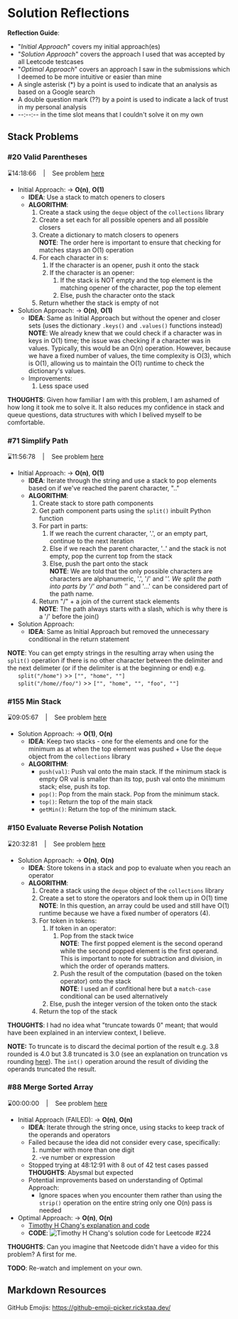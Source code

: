 # Solution Reflections
**Reflection Guide**:
* "*Initial Approach*" covers my initial approach(es)
* "*Solution Approach*" covers the approach I used that was accepted by all Leetcode testcases
* "*Optimal Approach*" covers an approach I saw in the submissions which I deemed to be more intuitive or easier than mine
* A single asterisk (*) by a point is used to indicate that an analysis as based on a Google search
* A double question mark (??) by a point is used to indicate a lack of trust in my personal analysis
* --:--:-- in the time slot means that I couldn't solve it on my own

## Stack Problems

### #20 Valid Parentheses
⌛14:18:66 &nbsp;&nbsp; | &nbsp;&nbsp; See problem [here](https://leetcode.com/problems/valid-parentheses/description/?envType=study-plan-v2&envId=top-interview-150)

* Initial Approach: → **O(n)**, **O(1)**
  * **IDEA**: Use a stack to match openers to closers
  * **ALGORITHM**:
    1. Create a stack using the `deque` object of the `collections` library
    2. Create a set each for all possible openers and all possible closers
    3. Create a dictionary to match closers to openers
       <br>**NOTE**: The order here is important to ensure that checking for matches stays an O(1) operation
    4. For each character in s:
       1. If the character is an opener, push it onto the stack
       2. If the character is an opener:
          1. If the stack is NOT empty and the top element is the matching opener of the character, pop the top element
          2. Else, push the character onto the stack
    5. Return whether the stack is empty of not
* Solution Approach: → **O(n)**, **O(1)**
  * **IDEA**: Same as Initial Approach but without the opener and closer sets (uses the dictionary `.keys()` and `.values()` functions instead)
  <br>**NOTE**: We already knew that we could check if a character was in keys in O(1) time; the issue was checking if a character was in values. Typically, this would be an O(n) operation. However, because we have a fixed number of values, the time complexity is O(3), which is O(1), allowing us to maintain the O(1) runtime to check the dictionary's values.
  * Improvements:
    1. Less space used

**THOUGHTS**: Given how familiar I am with this problem, I am ashamed of how long it took me to solve it. It also reduces my confidence in stack and queue questions, data structures with which I belived myself to be comfortable. 

### #71 Simplify Path
⌛11:56:78 &nbsp;&nbsp; | &nbsp;&nbsp; See problem [here](https://leetcode.com/problems/simplify-path/description/?envType=study-plan-v2&envId=top-interview-150)

* Initial Approach: → **O(n)**, **O(1)**
  * **IDEA**: Iterate through the string and use a stack to pop elements based on if we've reached the parent character, ".."
  * **ALGORITHM**:
    1. Create stack to store path components
    2. Get path component parts using the `split()` inbuilt Python function
    3. For part in parts:
       1. If we reach the current character, '.', or an empty part, continue to the next iteration
       2. Else if we reach the parent character, '..' and the stack is not empty, pop the current top from the stack
       3. Else, push the part onto the stack
      <br>**NOTE**: We are told that the only possible characters are characters are alphanumeric, '.', '/' and '_'. We split the path into parts by '/' and both '_' and '...' can be considered part of the path name.
    4. Return "/" + a join of the current stack elements
    <br>**NOTE**: The path always starts with a slash, which is why there is a '/' before the join()
* Solution Approach:
  * **IDEA**: Same as Initial Approach but removed the unnecessary conditional in the return statement

**NOTE**: You can get empty strings in the resulting array when using the `split()` operation if there is no other character between the delimiter and the next delimeter (or if the delimiter is at the beginning or end) e.g.
<br> &nbsp; &nbsp; &nbsp; `split("/home")` >> `["", "home", ""]`
<br> &nbsp; &nbsp; &nbsp; `split("/home//foo/")` >> `["", "home", "", "foo", ""]`

### #155 Min Stack
⌛09:05:67 &nbsp;&nbsp; | &nbsp;&nbsp; See problem [here](https://leetcode.com/problems/min-stack/description/?envType=study-plan-v2&envId=top-interview-150)

* Solution Approach: → **O(1)**, **O(n)**
  * **IDEA**: Keep two stacks - one for the elements and one for the minimum as at when the top element was pushed + Use the `deque` object from the `collections` library
  * **ALGORITHM**:
    * `push(val)`: Push val onto the main stack. If the minimum stack is empty OR val is smaller than its top, push val onto the minimum stack; else, push its top.
    * `pop()`: Pop from the main stack. Pop from the minimum stack. 
    * `top()`: Return the top of the main stack
    * `getMin()`: Return the top of the minimum stack.

### #150 Evaluate Reverse Polish Notation
⌛20:32:81 &nbsp;&nbsp; | &nbsp;&nbsp; See problem [here](https://leetcode.com/problems/evaluate-reverse-polish-notation/description/?envType=study-plan-v2&envId=top-interview-150)

* Solution Approach: → **O(n)**, **O(n)**
  * **IDEA**: Store tokens in a stack and pop to evaluate when you reach an operator
  * **ALGORITHM**:
    1. Create a stack using the `deque` object of the `collections` library
    2. Create a set to store the operators and look them up in O(1) time
    <br>**NOTE**: In this question, an array could be used and still have O(1) runtime because we have a fixed number of operators (4).
    3. For token in tokens:
       1. If token in an operator:
          1. Pop from the stack twice
             <br>**NOTE**: The first popped element is the second operand while the second popped element is the first operand. This is important to note for subtraction and division, in which the order of operands matters.
          2. Push the result of the computation (based on the token operator) onto the stack
          <br>**NOTE**: I used an if confitional here but a `match-case` conditional can be used alternatively
       2. Else, push the integer version of the token onto the stack
    4. Return the top of the stack

**THOUGHTS**: I had no idea what "truncate towards 0" meant; that would have been explained in an interview context, I believe.


**NOTE:** To truncate is to discard the decimal portion of the result e.g. 3.8 rounded is 4.0 but 3.8 truncated is 3.0 (see an explanation on truncation vs rounding [here](https://www.ualberta.ca/computing-science/media-library/teaching-resources/java/truncation-rounding.html)). The `int()` operation around the result of dividing the operands truncated the result. 


### #88 Merge Sorted Array
⌛00:00:00 &nbsp;&nbsp; | &nbsp;&nbsp; See problem [here](https://leetcode.com/problems/merge-sorted-array/description/?envType=study-plan-v2&envId=top-interview-150)

* Initial Approach (FAILED): → **O(n)**, **O(n)**
  * **IDEA**: Iterate through the string once, using stacks to keep track of the operands and operators
  * Failed because the idea did not consider every case, specifically:
    1. number with more than one digit
    2. -ve number or expression
  * Stopped trying at 48:12:91 with 8 out of 42 test cases passed
  <br>**THOUGHTS**: Abysmal but expected
  * Potential improvements based on understanding of Optimal Approach:
    * Ignore spaces when you encounter them rather than using the `strip()` operation on the entire string only one O(n) pass is needed
* Optimal Approach: → **O(n)**, **O(n)**
  * [Timothy H Chang's explanation and code](https://youtu.be/A3noAzWZ9f4)
  * **CODE**:
  ![Timothy H Chang's solution code for Leetcode #224](../images/timothy-h-chang_244_code.png)

**THOUGHTS**: Can you imagine that Neetcode didn't have a video for this problem? A first for me. 

**TODO**: Re-watch and implement on your own.

## Markdown Resources
GitHub Emojis: https://github-emoji-picker.rickstaa.dev/